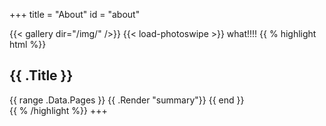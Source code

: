 +++
title = "About"
id = "about"

<html>
{{< gallery dir="/img/" />}} {{< load-photoswipe >}}
what!!!!
</html>
{{ % highlight html %}}
<section id="main">
  <div>
   <h1 id="title">{{ .Title }}</h1>
    {{ range .Data.Pages }}
        {{ .Render "summary"}}
    {{ end }}
  </div>
</section>
{{ % /highlight %}}
+++
